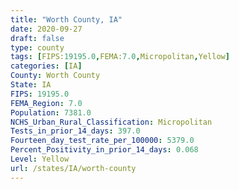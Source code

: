 ```yaml
---
title: "Worth County, IA"
date: 2020-09-27
draft: false
type: county
tags: [FIPS:19195.0,FEMA:7.0,Micropolitan,Yellow]
categories: [IA]
County: Worth County
State: IA
FIPS: 19195.0
FEMA_Region: 7.0
Population: 7381.0
NCHS_Urban_Rural_Classification: Micropolitan
Tests_in_prior_14_days: 397.0
Fourteen_day_test_rate_per_100000: 5379.0
Percent_Positivity_in_prior_14_days: 0.068
Level: Yellow
url: /states/IA/worth-county
---
```



